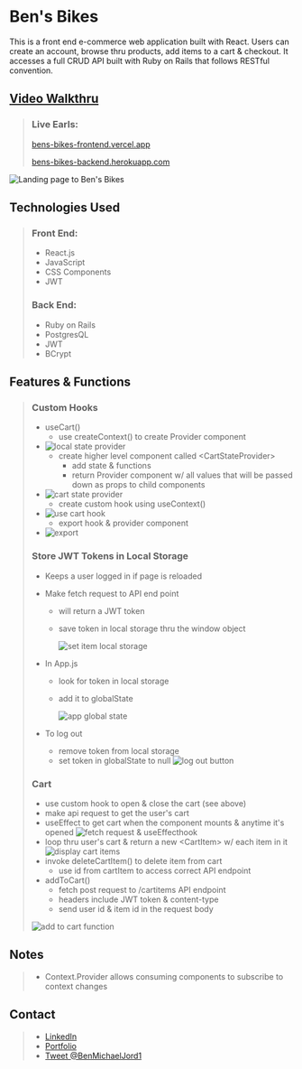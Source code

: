 # Ben's Bikes

This is a front end e-commerce web application built with React. Users can create an account, browse thru products, add items to a cart & checkout. It accesses a full CRUD API built with Ruby on Rails that follows RESTful convention.

## [Video Walkthru](https://www.youtube.com/playlist?list=PLjYC3ZkfhqCpDJl-34_mycn5KZcrrsPKR)

> ### Live Earls:
>
> [bens-bikes-frontend.vercel.app](https://bens-bikes-frontend.vercel.app/)
>
> [bens-bikes-backend.herokuapp.com](https://bens-bikes-backend.herokuapp.com/items)

![Landing page to Ben's Bikes](https://i.imgur.com/Kt3juRq.jpg)

## Technologies Used

> ### Front End:
>
> - React.js
> - JavaScript
> - CSS Components
> - JWT
>
> ### Back End:
>
> - Ruby on Rails
> - PostgresQL
> - JWT
> - BCrypt

## Features & Functions

> ### Custom Hooks
>
> - useCart()
>   - use createContext() to create Provider component
> - ![local state provider](https://i.imgur.com/XtDjpIt.png)
>   - create higher level component called \<CartStateProvider>
>     - add state & functions
>     - return Provider component w/ all values that will be passed down as props to child components
> - ![cart state provider](https://i.imgur.com/ymSXt0m.png)
>   - create custom hook using useContext()
> - ![use cart hook](https://i.imgur.com/WRMtv1D.png)
>   - export hook & provider component
> - ![export](https://i.imgur.com/4vwOCVi.png)
>
> ### Store JWT Tokens in Local Storage
>
> - Keeps a user logged in if page is reloaded
> - Make fetch request to API end point
>
>   - will return a JWT token
>   - save token in local storage thru the window object
>
>     ![set item local storage](https://i.imgur.com/2SKQmfh.png)
>
> - In App.js
>
>   - look for token in local storage
>   - add it to globalState
>
>     ![app global state](https://i.imgur.com/XaCXrc0.png)
>
> - To log out
>   - remove token from local storage
>   - set token in globalState to null
>     ![log out button](https://i.imgur.com/qY7Xmyq.png)
>
> ### Cart
>
> - use custom hook to open & close the cart (see above)
> - make api request to get the user's cart
> - useEffect to get cart when the component mounts & anytime it's opened
>   ![fetch request & useEffecthook](https://i.imgur.com/qHXR4EV.png)
> - loop thru user's cart & return a new \<CartItem> w/ each item in it
>   ![display cart items](https://i.imgur.com/inaqhHn.png)
> - invoke deleteCartItem() to delete item from cart
>   - use id from cartItem to access correct API endpoint
> - addToCart()
>   - fetch post request to /cartitems API endpoint
>   - headers include JWT token & content-type
>   - send user id & item id in the request body
>
> ![add to cart function](https://i.imgur.com/245G9Wh.png)

## Notes

> - Context.Provider allows consuming components to subscribe to context changes

## Contact

> - [LinkedIn](https://www.linkedin.com/in/benjamin-alt-higginbotham/)
> - [Portfolio](https://higginbotham.fun/)
> - [Tweet @BenMichaelJord1](https://twitter.com/BenMichaelJord1)

